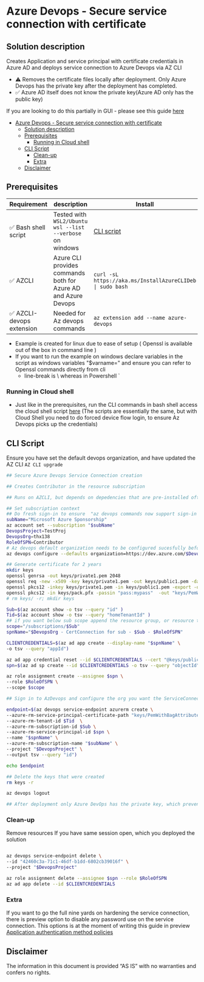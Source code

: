 
# Azure Devops - Secure service connection with certificate
## Solution description
Creates Application and service principal with certificate credentials in Azure AD and deploys service connection to Azure Devops via AZ CLI
- ⚠ Removes the certificate files locally after deployment. Only Azure Devops has the private key after the deployment has completed.
- ✅ Azure AD itself does not know the private key(Azure AD only has the public key)
  
If you are looking to do this partially in GUI  - please see this guide [here](https://securecloud.blog/2021/04/13/azure-devops-use-certificate-for-azure-service-connection-spn/#guide)

- [Azure Devops - Secure service connection with certificate](#azure-devops---secure-service-connection-with-certificate)
  - [Solution description](#solution-description)
  - [Prerequisites](#prerequisites)
    - [Running in Cloud shell](#running-in-cloud-shell)
  - [CLI Script](#cli-script)
    - [Clean-up](#clean-up)
    - [Extra](#extra)
  - [Disclaimer](#disclaimer)


## Prerequisites 

Requirement | description | Install
-|-|-
✅ Bash shell script | Tested with ``WSL2/Ubuntu`` <br> ``wsl --list --verbose``   on windows | [CLI script](#cli-script)
✅ AZCLI | Azure CLI provides commands both for Azure AD and Azure Devops |``curl -sL https://aka.ms/InstallAzureCLIDeb \| sudo bash``
✅ AZCLI-devops extension|  Needed for Az devops commands |``az extension add --name azure-devops``

- Example is created for linux due to ease of setup ( Openssl is available out of the box in command line )
- If you want to run the example on windows declare variables in the script as windows variables "$varname=" and ensure you can refer to Openssl commands directly from cli
  - line-break is \ whereas in Powershell `

### Running in Cloud shell
- Just like in the prerequisites, run the CLI commands in bash shell
  access the cloud shell script [here](cloudShell.md) (The scripts are essentially the same, but with Cloud Shell you need to do forced device flow login, to ensure Az Devops picks up the credentials)

## CLI Script
Ensure you have set the default devops organization, and have updated the AZ CLI ``AZ CLI upgrade``
```bash
## Secure Azure Devops Service Connection creation 

## Creates Contributor in the resource subscription 

## Runs on AZCLI, but depends on depedencies that are pre-installed often with linux. Also line-break is [\] whereas in Powershell [`] 

## Set subscription context 
## Do fresh sign-in to ensure  "az devops commands now support sign-in through az login"
subName="Microsoft Azure Sponsorship"
az account set --subscription "$subName"
DevopsProject=TestProj
DevopsOrg=thx138
RoleOfSPN=Contributor
# Az devops default organization needs to be configured sucesfully before continuing running this script
az devops configure --defaults organization=https://dev.azure.com/$DevopsOrg

## Generate certificate for 2 years
mkdir keys
openssl genrsa -out keys/private1.pem 2048
openssl req -new -x509 -key keys/private1.pem -out keys/public1.pem -days 720 -subj "/C=FI/CN=spnforaad.localdom/OU=IT Department/"
openssl pkcs12 -inkey keys/private1.pem -in keys/public1.pem -export -out keys/pack.pfx -passout "pass:mypass"
openssl pkcs12 -in keys/pack.pfx -passin "pass:mypass"  -out "keys/PemWithBagAttributes.pem" -nodes
# rm keys/ -r; mkdir keys

Sub=$(az account show -o tsv --query "id" )
Tid=$(az account show -o tsv --query "homeTenantId" )
## if you want below sub scope append the resource group, or resource to the scope
scope="/subscriptions/$Sub"
spnName="$DevopsOrg - CertConnection for sub - $Sub - $RoleOfSPN"

CLIENTCREDENTIALS=$(az ad app create --display-name "$spnName" \
-o tsv --query "appId")

az ad app credential reset --id $CLIENTCREDENTIALS --cert "@keys/public1.pem" --append
spn=$(az ad sp create --id $CLIENTCREDENTIALS -o tsv --query "objectId")

az role assignment create --assignee $spn \
--role $RoleOfSPN \
--scope $scope

## Sign in to AzDevops and configure the org you want the ServiceConnection to be created as default

endpoint=$(az devops service-endpoint azurerm create \
--azure-rm-service-principal-certificate-path "keys/PemWithBagAttributes.pem" \
--azure-rm-tenant-id $Tid  \
--azure-rm-subscription-id $Sub \
--azure-rm-service-principal-id $spn \
--name "$spnName" \
--azure-rm-subscription-name "$subName" \
--project "$DevopsProject" \
--output tsv --query "id")

echo $endpoint

## Delete the keys that were created
rm keys -r

az devops logout

## After deployment only Azure DevOps has the private key, which prevents misuse of the certificate credentials 
```

### Clean-up
Remove resources If you have same session open, which you deployed the solution
```bash

az devops service-endpoint delete \
--id "42460c3a-71c1-46df-b1dd-6802cb39016f" \
--project "$DevopsProject"

az role assignment delete --assignee $spn --role $RoleOfSPN
az ad app delete --id $CLIENTCREDENTIALS


```

### Extra
If you want to go the full nine yards on hardening the service connection, there is preview option to disable any password use on the service connection. This options is at the moment of writing this guide in preview [Application authentication method policies](https://docs.microsoft.com/en-us/azure/active-directory/fundamentals/whats-new#public-preview----application-authentication-method-policies)

## Disclaimer
The information in this document is provided “AS IS” with no warranties and confers no rights.